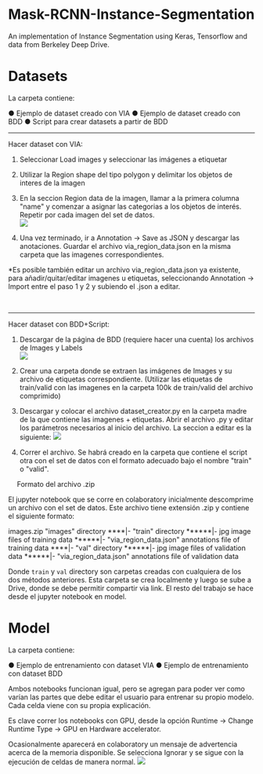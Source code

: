 # Mask-RCNN-Instance-Segmentation
An implementation of Instance Segmentation using Keras, Tensorflow and data from Berkeley Deep Drive.

# Datasets

La carpeta contiene:

●	Ejemplo de dataset creado con VIA 
●	Ejemplo de dataset creado con BDD
●	Script para crear datasets a partir de BDD

________________________________________
Hacer dataset con VIA:

1.	Seleccionar Load images y seleccionar las imágenes a etiquetar
2.	Utilizar la Region shape del tipo polygon y delimitar los objetos de interes de la imagen
3.	 En la seccion Region data de la imagen, llamar a la primera columna 
"name" y comenzar a asignar las categorias a los objetos de interés. Repetir por cada imagen del set de datos.  
![](https://i.imgur.com/cTlFY97.png)

4.	Una vez terminado, ir a Annotation -> Save as JSON y descargar las anotaciones. Guardar el archivo via_region_data.json en la misma carpeta que las imagenes correspondientes.

*Es posible también editar un archivo via_region_data.json ya existente, para añadir/quitar/editar imagenes u etiquetas, seleccionando Annotation -> Import entre el paso 1 y 2 y subiendo el .json a editar.

 
________________________________________
Hacer dataset con BDD+Script:

1.	Descargar de la página de BDD (requiere hacer una cuenta) los archivos de Images y Labels  
![](https://i.imgur.com/K35eI0p.png)


2.	Crear una carpeta donde se extraen las imágenes de Images y su archivo de etiquetas correspondiente. (Utilizar las etiquetas de train/valid con las imagenes en la carpeta 100k de train/valid del archivo comprimido) 
3.	Descargar y colocar el archivo dataset_creator.py en la carpeta madre de la que contiene las imagenes + etiquetas. Abrir el archivo .py y editar los parámetros necesarios al inicio del archivo. La seccion a editar es la siguiente: 
	![](https://i.imgur.com/7Mrd0Rb.png)

5.	Correr el archivo. Se habrá creado en la carpeta que contiene el script otra con el set de datos con el formato adecuado bajo el nombre "train" o "valid".
 
 
Formato del archivo .zip

 El jupyter notebook que se corre en colaboratory inicialmente descomprime un archivo con el set de datos. Este archivo tiene extensión .zip y contiene el siguiente formato:
 
images.zip
"images" directory
****|- "train" directory
******|- jpg image files of training data
******|- "via_region_data.json" annotations file of training data
****|- "val" directory
******|- jpg image files of validation data
******|- "via_region_data.json" annotations file of validation data

Donde `train` y `val` directory son carpetas creadas con cualquiera de los dos métodos anteriores. Esta carpeta se crea localmente y luego se sube a Drive, donde se debe permitir compartir via link. El resto del trabajo se hace desde el jupyter notebook en model.

# Model

La carpeta contiene:

●	Ejemplo de entrenamiento con dataset VIA 
●	Ejemplo de entrenamiento con dataset BDD

Ambos notebooks funcionan igual, pero se agregan para poder ver como varían las partes que debe editar el usuario para entrenar su propio modelo. Cada celda viene con su propia explicación. 

Es clave correr los notebooks con GPU, desde la opción Runtime -> Change Runtime Type -> GPU en Hardware accelerator.

Ocasionalmente aparecerá en colaboratory un mensaje de advertencia acerca de la memoria disponible. Se selecciona Ignorar y se sigue con la ejecución de celdas de manera normal.
![](https://i.imgur.com/WO0VOTN.png)
